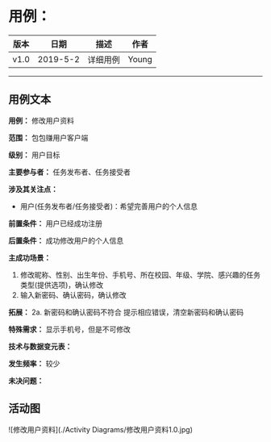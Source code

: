 # 用例：

| 版本 |   日期    | 描述 |  作者   |
| :--: | :-------: | :--: | :-----: |
| v1.0 | 2019-5-2 | 详细用例 | Young |

---
## 用例文本

**用例：** 修改用户资料

**范围：** 包包赚用户客户端

**级别：** 用户目标

**主要参与者：** 任务发布者、任务接受者

**涉及其关注点：**

- 用户(任务发布者/任务接受者)：希望完善用户的个人信息

**前置条件：**
用户已经成功注册

**后置条件：**
成功修改用户的个人信息

**主成功场景：**
1. 修改昵称、性别、出生年份、手机号、所在校园、年级、学院、感兴趣的任务类型(提供选项)，确认修改
2. 输入新密码、确认密码，确认修改

**拓展：**
2a. 新密码和确认密码不符合
    提示相应错误，清空新密码和确认密码

**特殊需求：**
显示手机号，但是不可修改

**技术与数据变元表：**

**发生频率：** 较少

**未决问题：**

## 活动图

![修改用户资料](./Activity Diagrams/修改用户资料1.0.jpg)